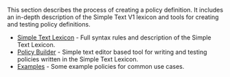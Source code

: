 This section describes the process of creating a policy definition. It includes an in-depth description of the Simple Text V1 lexicon and tools for creating and testing policy definitions.

* [Simple Text Lexicon](STextLexicon) - Full syntax rules and description of the Simple Text Lexicon.
* [Policy Builder](PolBuilder) - Simple text editor based tool for writing and testing policies written in the Simple Text Lexicon.
* [Examples](Examples) - Some example policies for common use cases.